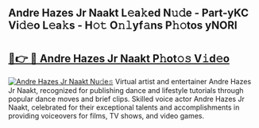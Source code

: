 ## Andre Hazes Jr Naakt L𝚎a𝚔ed N𝚞𝚍e - Part-yKC Vi𝚍𝚎o L𝚎a𝚔s - H𝚘𝚝 O𝚗𝚕yf𝚊ns P𝚑𝚘tos yNORI

# <h2><a href="http://kf7123.oniu.top/?m=Andre+Hazes+Jr+Naakt">🔗👉 🔴 Andre Hazes Jr Naakt P𝚑ot𝚘𝚜 V𝚒d𝚎o</a></h2>

[![Andre Hazes Jr Naakt Nu𝚍e𝚜](https://i.imgur.com/0qMVB7G.gif)](http://kf7123.oniu.top/?m=Andre+Hazes+Jr+Naakt)
Virtual artist and entertainer Andre Hazes Jr Naakt, recognized for publishing dance and lifestyle tutorials through popular dance moves and brief clips. Skilled voice actor Andre Hazes Jr Naakt, celebrated for their exceptional talents and accomplishments in providing voiceovers for films, TV shows, and video games.  
